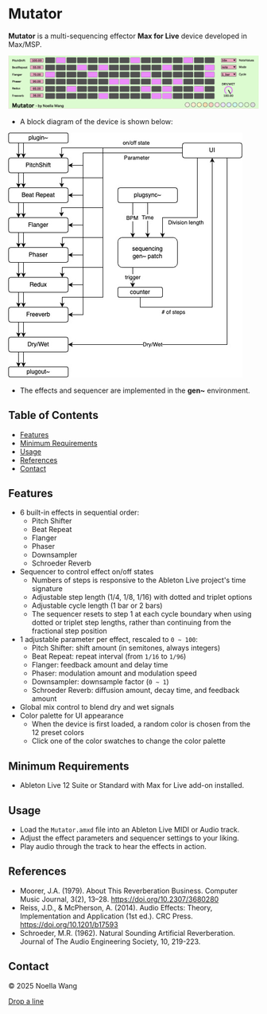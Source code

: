 # Mutator

**Mutator** is a multi-sequencing effector **Max for Live** device developed in Max/MSP.

![Mutator Screenshot](media/Mutator_Screenshot.png)

* A block diagram of the device is shown below:

![Mutator Diagram](media/Mutator_Diagram.jpg)

* The effects and sequencer are implemented in the **gen~** environment.

## Table of Contents

* [Features](#features)
* [Minimum Requirements](#minimum-requirements)
* [Usage](#usage)
* [References](#references)
* [Contact](#contact)

## Features

* 6 built-in effects in sequential order:
  * Pitch Shifter
  * Beat Repeat
  * Flanger
  * Phaser
  * Downsampler
  * Schroeder Reverb
* Sequencer to control effect on/off states
  * Numbers of steps is responsive to the Ableton Live project's time signature
  * Adjustable step length (1/4, 1/8, 1/16) with dotted and triplet options
  * Adjustable cycle length (1 bar or 2 bars)
  * The sequencer resets to step 1 at each cycle boundary when using dotted or triplet step lengths, rather than continuing from the fractional step position
* 1 adjustable parameter per effect, rescaled to `0 ~ 100`:
  * Pitch Shifter: shift amount (in semitones, always integers)
  * Beat Repeat: repeat interval (from `1/16` to `1/96`)
  * Flanger: feedback amount and delay time
  * Phaser: modulation amount and modulation speed
  * Downsampler: downsample factor (`0 ~ 1`)
  * Schroeder Reverb: diffusion amount, decay time, and feedback amount
* Global mix control to blend dry and wet signals
* Color palette for UI appearance
  * When the device is first loaded, a random color is chosen from the 12 preset colors
  * Click one of the color swatches to change the color palette

## Minimum Requirements

* Ableton Live 12 Suite or Standard with Max for Live add-on installed.

## Usage

* Load the `Mutator.amxd` file into an Ableton Live MIDI or Audio track.
* Adjust the effect parameters and sequencer settings to your liking.
* Play audio through the track to hear the effects in action.

## References

* Moorer, J.A. (1979). About This Reverberation Business. Computer Music Journal, 3(2), 13–28. https://doi.org/10.2307/3680280
* Reiss, J.D., & McPherson, A. (2014). Audio Effects: Theory, Implementation and Application (1st ed.). CRC Press. https://doi.org/10.1201/b17593
* Schroeder, M.R. (1962). Natural Sounding Artificial Reverberation. Journal of The Audio Engineering Society, 10, 219-223.

## Contact

© 2025 Noella Wang

[Drop a line](https://nonocut.com/contact/)

